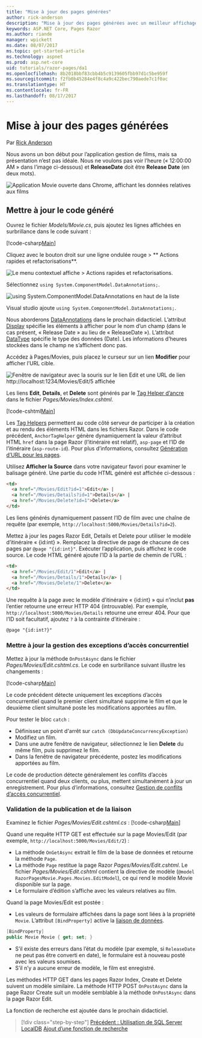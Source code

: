 ```yaml
---
title: "Mise à jour des pages générées"
author: rick-anderson
description: "Mise à jour des pages générées avec un meilleur affichage."
keywords: ASP.NET Core, Pages Razor
ms.author: riande
manager: wpickett
ms.date: 08/07/2017
ms.topic: get-started-article
ms.technology: aspnet
ms.prod: asp.net-core
uid: tutorials/razor-pages/da1
ms.openlocfilehash: 8b2018bbf83cbb4b5c9139605fbb97d1c5be959f
ms.sourcegitcommit: f2fb0b45284e4f8c4a9c422bec790aede7c1f0ac
ms.translationtype: HT
ms.contentlocale: fr-FR
ms.lasthandoff: 08/17/2017
---
```

# <a name="updating-the-generated-pages"></a>Mise à jour des pages générées

Par [Rick Anderson](https://twitter.com/RickAndMSFT)

Nous avons un bon début pour l’application gestion de films, mais sa présentation n’est pas idéale. Nous ne voulons pas voir l’heure (« 12:00:00 AM » dans l’image ci-dessous) et **ReleaseDate** doit être **Release Date** (en deux mots).

![Application Movie ouverte dans Chrome, affichant les données relatives aux films](sql/_static/m55.png)

## <a name="update-the-generated-code"></a>Mettre à jour le code généré

Ouvrez le fichier *Models/Movie.cs*, puis ajoutez les lignes affichées en surbrillance dans le code suivant :

[!code-csharp[Main](razor-pages-start/sample/RazorPagesMovie/Models/MovieDate.cs?name=snippet_1&highlight=10-11)]

Cliquez avec le bouton droit sur une ligne ondulée rouge > ** Actions rapides et refactorisations**.

  ![Le menu contextuel affiche **> Actions rapides et refactorisations**.](da1/qa.png)


Sélectionnez `using System.ComponentModel.DataAnnotations;`.

  ![using System.ComponentModel.DataAnnotations en haut de la liste](da1/da.png)

  Visual studio ajoute `using System.ComponentModel.DataAnnotations;`.

Nous aborderons [DataAnnotations](http://msdn.microsoft.com/library/system.componentmodel.dataannotations.aspx) dans le prochain didacticiel. L’attribut [Display](https://msdn.microsoft.com/library/system.componentmodel.dataannotations.displayattribute.aspx) spécifie les éléments à afficher pour le nom d’un champ (dans le cas présent, « Release Date » au lieu de « ReleaseDate »). L’attribut [DataType](https://msdn.microsoft.com/library/system.componentmodel.dataannotations.datatypeattribute.aspx) spécifie le type des données (Date). Les informations d’heures stockées dans le champ ne s’affichent donc pas.

Accédez à Pages/Movies, puis placez le curseur sur un lien **Modifier** pour afficher l’URL cible.

![Fenêtre de navigateur avec la souris sur le lien Edit et une URL de lien http://localhost:1234/Movies/Edit/5 affichée](da1/edit7.png)

Les liens **Edit**, **Details**, et **Delete** sont générés par le [Tag Helper d’ancre](xref:mvc/views/tag-helpers/builtin-th/AnchorTagHelper) dans le fichier *Pages/Movies/Index.cshtml*.

[!code-cshtml[Main](razor-pages-start\snapshot_sample\RazorPagesMovie\Pages\Movie\Index.cshtml?highlight=16-18&range=32-)]

Les [Tag Helpers](xref:mvc/views/tag-helpers/intro) permettent au code côté serveur de participer à la création et au rendu des éléments HTML dans les fichiers Razor. Dans le code précédent, `AnchorTagHelper` génère dynamiquement la valeur d’attribut HTML `href` dans la page Razor (l’itinéraire est relatif), `asp-page` et l’ID de l’itinéraire (`asp-route-id`). Pour plus d’informations, consultez [Génération d’URL pour les pages](xref:mvc/razor-pages/index#url-generation-for-pages).

Utilisez **Afficher la Source** dans votre navigateur favori pour examiner le balisage généré. Une partie du code HTML généré est affichée ci-dessous :

```html
<td>
  <a href="/Movies/Edit?id=1">Edit</a> |
  <a href="/Movies/Details?id=1">Details</a> |
  <a href="/Movies/Delete?id=1">Delete</a>
</td>

```

Les liens générés dynamiquement passent l’ID de film avec une chaîne de requête (par exemple, `http://localhost:5000/Movies/Details?id=2`). 

Mettez à jour les pages Razor Edit, Details et Delete pour utiliser le modèle d’itinéraire « {id:int} ». Remplacez la directive de page de chacune de ces pages par `@page "{id:int}"`. Exécuter l’application, puis affichez le code source. Le code HTML généré ajoute l’ID à la partie de chemin de l’URL :

```html
<td>
  <a href="/Movies/Edit/1">Edit</a> |
  <a href="/Movies/Details/1">Details</a> |
  <a href="/Movies/Delete/1">Delete</a>
</td>
```

Une requête à la page avec le modèle d’itinéraire « {id:int} » qui n’inclut **pas** l’entier retourne une erreur HTTP 404 (introuvable). Par exemple, `http://localhost:5000/Movies/Details` retourne une erreur 404. Pour que l’ID soit facultatif, ajoutez `?` à la contrainte d’itinéraire :

 ```cshtml
@page "{id:int?}"
```

### <a name="update-concurrency-exception-handling"></a>Mettre à jour la gestion des exceptions d’accès concurrentiel

Mettez à jour la méthode `OnPostAsync` dans le fichier *Pages/Movies/Edit.cshtml.cs*. Le code en surbrillance suivant illustre les changements :

[!code-csharp[Main](razor-pages-start/snapshot_sample/RazorPagesMovie/Pages/Movie/Edit.cshtml.cs?name=snippet1&highlight=17-24)]

Le code précédent détecte uniquement les exceptions d’accès concurrentiel quand le premier client simultané supprime le film et que le deuxième client simultané poste les modifications apportées au film.

Pour tester le bloc `catch` :

* Définissez un point d'arrêt sur `catch (DbUpdateConcurrencyException)`
* Modifiez un film.
* Dans une autre fenêtre de navigateur, sélectionnez le lien **Delete** du même film, puis supprimez le film.
* Dans la fenêtre de navigateur précédente, postez les modifications apportées au film.

Le code de production détecte généralement les conflits d’accès concurrentiel quand deux clients, ou plus, mettent simultanément à jour un enregistrement. Pour plus d’informations, consultez [Gestion de conflits d’accès concurrentiel](xref:data/ef-mvc/concurrency).

### <a name="posting-and-binding-review"></a>Validation de la publication et de la liaison

Examinez le fichier *Pages/Movies/Edit.cshtml.cs* : [!code-csharp[Main](razor-pages-start/snapshot_sample/RazorPagesMovie/Pages/Movie/Edit.cshtml.cs?name=snippet2)]

Quand une requête HTTP GET est effectuée sur la page Movies/Edit (par exemple, `http://localhost:5000/Movies/Edit/2`) :

* La méthode `OnGetAsync` extrait le film de la base de données et retourne la méthode `Page`. 
* La méthode `Page` restitue la page Razor *Pages/Movies/Edit.cshtml*. Le fichier *Pages/Movies/Edit.cshtml* contient la directive de modèle (`@model RazorPagesMovie.Pages.Movies.EditModel`), ce qui rend le modèle Movie disponible sur la page.
* Le formulaire d’édition s’affiche avec les valeurs relatives au film.

Quand la page Movies/Edit est postée :

* Les valeurs de formulaire affichées dans la page sont liées à la propriété `Movie`. L’attribut `[BindProperty]` active la [liaison de données](xref:mvc/models/model-binding).

```csharp
[BindProperty]
public Movie Movie { get; set; }
```

* S’il existe des erreurs dans l’état du modèle (par exemple, si `ReleaseDate` ne peut pas être converti en date), le formulaire est à nouveau posté avec les valeurs soumises.
* S’il n’y a aucune erreur de modèle, le film est enregistré.

Les méthodes HTTP GET dans les pages Razor Index, Create et Delete suivent un modèle similaire. La méthode HTTP POST `OnPostAsync` dans la page Razor Create suit un modèle semblable à la méthode `OnPostAsync` dans la page Razor Edit.

La fonction de recherche est ajoutée dans le prochain didacticiel.

>[!div class="step-by-step"]
[Précédent : Utilisation de SQL Server LocalDB](xref:tutorials/razor-pages/sql)
[Ajout d’une fonction de recherche](xref:tutorials/razor-pages/search)
